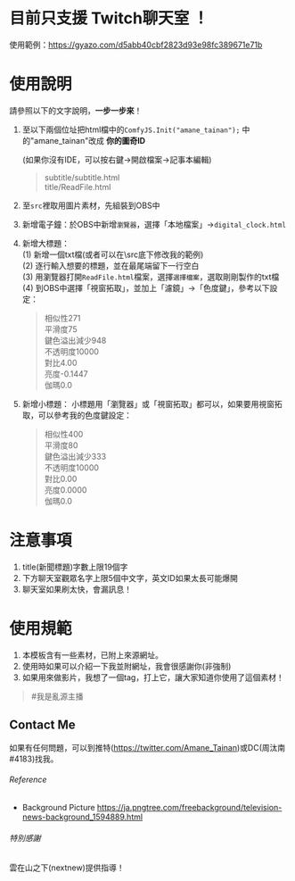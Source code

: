 # 目前只支援 **Twitch聊天室** ！ 

使用範例：https://gyazo.com/d5abb40cbf2823d93e98fc389671e71b

# 使用說明

請參照以下的文字說明，**一步一步來**！

1. 至以下兩個位址把html檔中的`ComfyJS.Init("amane_tainan");` 中的"amane_tainan"改成 **你的圖奇ID**

    (如果你沒有IDE，可以按右鍵->開啟檔案->記事本編輯)
    >   subtitle/subtitle.html \
    >   title/ReadFile.html


2. 至`src`裡取用圖片素材，先組裝到OBS中
3. 新增電子鐘：於OBS中新增`瀏覽器`，選擇「本地檔案」->`digital_clock.html`
4. 新增大標題： \
    (1) 新增一個txt檔(或者可以在\src底下修改我的範例) \
    (2) 逐行輸入想要的標題，並在最尾端留下一行空白 \
    (3) 用瀏覽器打開`ReadFile.html`檔案，選擇`選擇檔案`，選取剛剛製作的txt檔 \
    (4) 到OBS中選擇「視窗拓取」，並加上「濾鏡」->「色度鍵」，參考以下設定：
    > 相似性271 \
    > 平滑度75 \
    > 鍵色溢出減少948 \
    > 不透明度10000 \
    > 對比4.00 \
    > 亮度-0.1447 \
    > 伽瑪0.0
5. 新增小標題： 小標題用「瀏覽器」或「視窗拓取」都可以，如果要用視窗拓取，可以參考我的色度鍵設定：
    > 相似性400 \
    > 平滑度80 \
    > 鍵色溢出減少333 \
    > 不透明度10000 \
    > 對比0.00 \
    > 亮度0.0000 \
    > 伽瑪0.0



# 注意事項

1. title(新聞標題)字數上限19個字
2. 下方聊天室觀眾名字上限5個中文字，英文ID如果太長可能爆開
3. 聊天室如果刷太快，會漏訊息！

# 使用規範

1. 本模板含有一些素材，已附上來源網址。
2. 使用時如果可以介紹一下我並附網址，我會很感謝你(非強制)
3. 如果用來做影片，我想了一個tag，打上它，讓大家知道你使用了這個素材！

> #我是亂源主播


## Contact Me

如果有任何問題，可以到推特(https://twitter.com/Amane_Tainan)或DC(周汰南#4183)找我。


###### Reference

- Background Picture
https://ja.pngtree.com/freebackground/television-news-background_1594889.html



###### 特別感謝

雲在山之下(nextnew)提供指導！
